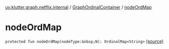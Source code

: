 [uy.klutter.graph.netflix.internal](../index.md) / [GraphOrdinalContainer](index.md) / [nodeOrdMap](.)


# nodeOrdMap
`protected fun nodeOrdMap(nodeType:&nbsp;N): OrdinalMap<String>` [(source)](https://github.com/kohesive/klutter/blob/master/netflix-graph-jdk6/src/main/kotlin/uy/klutter/graph/netflix/internal/Ordinals.kt#L23)


